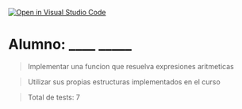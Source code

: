[![Open in Visual Studio Code](https://classroom.github.com/assets/open-in-vscode-c66648af7eb3fe8bc4f294546bfd86ef473780cde1dea487d3c4ff354943c9ae.svg)](https://classroom.github.com/online_ide?assignment_repo_id=7624444&assignment_repo_type=AssignmentRepo)
# Alumno: ____   _____

> Implementar una funcion que resuelva expresiones aritmeticas

> Utilizar sus propias estructuras implementados en el curso

>Total de tests: 7
